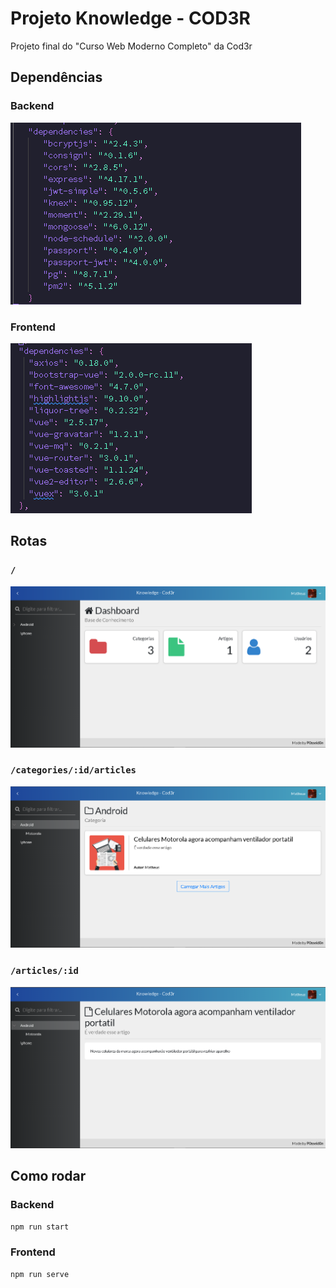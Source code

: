 # Projeto Knowledge - COD3R

Projeto final do "Curso Web Moderno Completo" da Cod3r

## Dependências

### Backend

![Untitled](Projeto%20Knowledge%20-%20COD3R%20910bb03e789648beab29a20abac76071/Untitled.png)

### Frontend

![Untitled](Projeto%20Knowledge%20-%20COD3R%20910bb03e789648beab29a20abac76071/Untitled%201.png)

## Rotas

### `/`

![Untitled](Projeto%20Knowledge%20-%20COD3R%20910bb03e789648beab29a20abac76071/Untitled%202.png)

### `/categories/:id/articles`

![Untitled](Projeto%20Knowledge%20-%20COD3R%20910bb03e789648beab29a20abac76071/Untitled%203.png)

### `/articles/:id`

![Untitled](Projeto%20Knowledge%20-%20COD3R%20910bb03e789648beab29a20abac76071/Untitled%204.png)

## Como rodar

### Backend

```bash
npm run start
```

### Frontend

```bash
npm run serve
```
